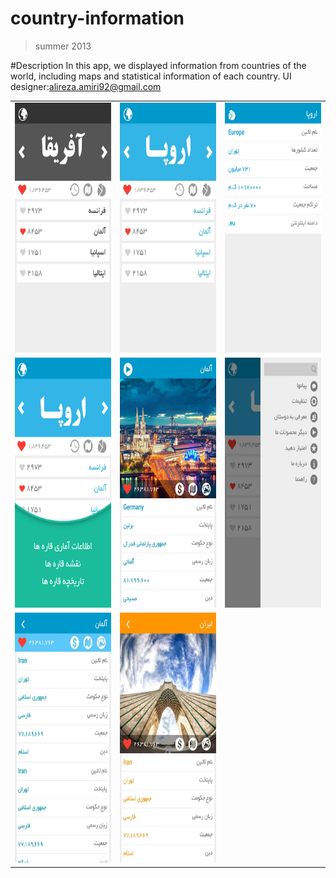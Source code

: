 # country-information
> summer 2013

#Description
In this app, we displayed information from countries of the world, including maps and statistical information of each country.
UI designer:alireza.amiri92@gmail.com

 <table style="width:100%">
 <tr>
    <td><img src="https://github.com/JaberBabaki/country-information/blob/master/pic/1-1.jpg" width="250" height="400" /></td>
    <td><img src="https://github.com/JaberBabaki/country-information/blob/master/pic/1.jpg" width="250" height="400" /></td>
    <td><img src="https://github.com/JaberBabaki/country-information/blob/master/pic/2-1.jpg" width="250" height="400" /></td>
  </tr>
  <tr>
    <td><img src="https://github.com/JaberBabaki/country-information/blob/master/pic/2.jpg" width="250" height="400" /></td>
    <td><img src="https://github.com/JaberBabaki/country-information/blob/master/pic/3-1.jpg" width="250" height="400" /></td>
    <td><img src="https://github.com/JaberBabaki/country-information/blob/master/pic/3.jpg" width="250" height="400" /></td>
  </tr>
    <tr>
    <td><img src="https://github.com/JaberBabaki/country-information/blob/master/pic/4.jpg" width="250" height="400" /></td>
    <td><img src="https://github.com/JaberBabaki/country-information/blob/master/pic/5.jpg" width="250" height="400" /></td>
  </tr>
</table>
